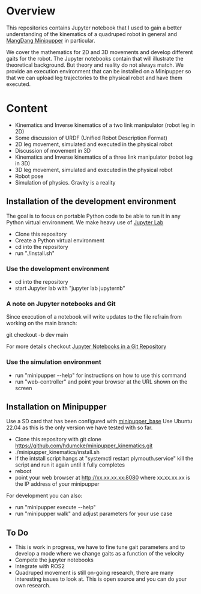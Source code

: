 # Overview

This repositories contains Jupyter notebook that I used to gain a better understanding of the kinematics of a quadruped robot in general and <a href="https://github.com/mangdangroboticsclub/QuadrupedRobot">MangDang Minipupper</a> in particular.

We cover the mathematics for 2D and 3D movements and develop different gaits for the robot. The Jupyter notebooks contain that will illustrate the theoretical background. But theory and reality do not always match. We provide an execution environment that can be installed on a Minipupper so that we can upload leg trajectories to the physical robot and have them executed.

# Content

- Kinematics and Inverse kinematics of a two link manipulator (robot leg in 2D)
- Some discussion of URDF (Unified Robot Description Format)
- 2D leg movement, simulated and executed in the physical robot
- Discussion of movement in 3D
- Kinematics and Inverse kinematics of a three link manipulator (robot leg in 3D)
- 3D leg movement, simulated and executed in the physical robot
- Robot pose
- Simulation of physics. Gravity is a reality

## Installation of the development environment

The goal is to focus on portable Python code to be able to run it in any Python virtual environment. We make heavy use of <a href="https://blog.jupyter.org/jupyterlab-is-ready-for-users-5a6f039b8906">Jupyter Lab</a>

- Clone this repository
- Create a Python virtual environment
- cd into the repository
- run "./install.sh"

### Use the development environment

- cd into the repository
- start Jupyter lab with "jupyter lab jupyternb"

### A note on Jupyter notebooks and Git

Since execution of a notebook will write updates to the file refrain from working on the main branch:

git checkout -b dev main

For more details checkout <a href="https://mg.readthedocs.io/git-jupyter.html">Jupyter Notebooks in a Git Repository</a>

### Use the simulation environment

- run "minipupper --help" for instructions on how to use this command
- run "web-controller" and point your browser at the URL shown on the screen

## Installation on Minipupper

Use a SD card that has been configured with  <a href="https://github.com/hdumcke/minipupper_base">minipupper_base</a> Use Ubuntu 22.04 as this is the only version we have tested with so far.

- Clone this repository with git clone https://github.com/hdumcke/minipupper_kinematics.git
- ./minipupper_kinematics/install.sh 
- If the intstall script hangs at "systemctl restart plymouth.service" kill the script and run it again until it fully completes
- reboot
- point your web browser at http://xx.xx.xx.xx:8080 where xx.xx.xx.xx is the IP address of your minipupper

For development you can also:

- run "minipupper execute --help"
- run "minipupper walk" and adjust parameters for your use case

## To Do

- This is work in progress, we have to fine tune gait parameters and to develop a mode where we change gaits as a function of the velocity
- Compete the jupyter notebooks
- Integrate with ROS2
- Quadruped movement is still on-going research, there are many interesting issues to look at. This is open source and you can do your own research.

